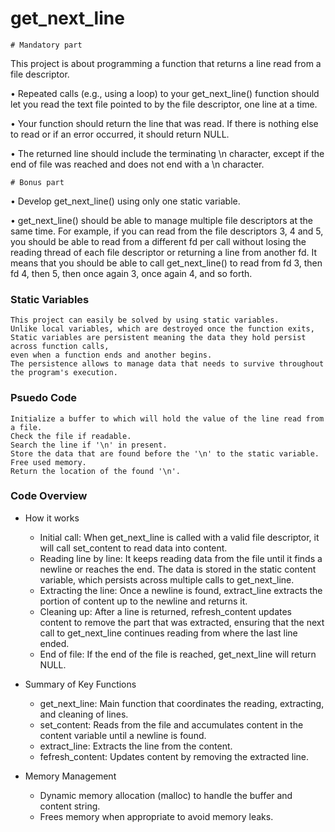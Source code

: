 # get_next_line

    # Mandatory part

This project is about programming a function that returns a line read from a file descriptor.


• Repeated calls (e.g., using a loop) to your get_next_line() function should let
    you read the text file pointed to by the file descriptor, one line at a time.

• Your function should return the line that was read.
    If there is nothing else to read or if an error occurred, it should return NULL.

• The returned line should include the terminating \n character,
    except if the end of file was reached and does not end with a \n character.

    # Bonus part

• Develop get_next_line() using only one static variable.

• get_next_line() should be able to manage multiple file descriptors at the same time.
    For example, if you can read from the file descriptors 3, 4 and 5, you should be
    able to read from a different fd per call without losing the reading thread of each
    file descriptor or returning a line from another fd.
    It means that you should be able to call get_next_line() to read from fd 3, then
    fd 4, then 5, then once again 3, once again 4, and so forth.


### Static Variables

	This project can easily be solved by using static variables.
	Unlike local variables, which are destroyed once the function exits,
	Static variables are persistent meaning the data they hold persist across function calls,
	even when a function ends and another begins.
	The persistence allows to manage data that needs to survive throughout the program's execution.


### Psuedo Code
	Initialize a buffer to which will hold the value of the line read from a file.
	Check the file if readable.
	Search the line if '\n' in present.
	Store the data that are found before the '\n' to the static variable.
	Free used memory.
	Return the location of the found '\n'.

### Code Overview


- How it works
	- Initial call: 
		When get_next_line is called with a valid file descriptor, it will call set_content to read data into content.
    - Reading line by line:
		It keeps reading data from the file until it finds a newline or reaches the end. The data is stored in the static content variable, 
which persists across multiple calls to get_next_line.
    - Extracting the line:
		Once a newline is found, extract_line extracts the portion of content up to the newline and returns it.
    - Cleaning up:
		After a line is returned, refresh_content updates content to remove the part that was extracted, ensuring that the next call to get_next_line
continues reading from where the last line ended.
    - End of file:
		If the end of the file is reached, get_next_line will return NULL.

- Summary of Key Functions

    - get_next_line:
		Main function that coordinates the reading, extracting, and cleaning of lines.
    - set_content:
		Reads from the file and accumulates content in the content variable until a newline is found.
    - extract_line:
		Extracts the line from the content.
     - fefresh_content:
		Updates content by removing the extracted line.

- Memory Management

    - Dynamic memory allocation (malloc) to handle the buffer and content string.
    - Frees memory when appropriate to avoid memory leaks.
